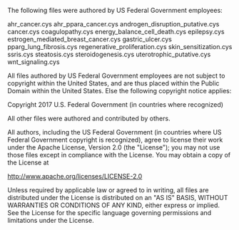 The following files were authored by US Federal Government employees:

ahr_cancer.cys
ahr_ppara_cancer.cys
androgen_disruption_putative.cys
cancer.cys
coagulopathy.cys
energy_balance_cell_death.cys
epilepsy.cys
estrogen_mediated_breast_cancer.cys
gastric_ulcer.cys
pparg_lung_fibrosis.cys
regenerative_proliferation.cys
skin_sensitization.cys
ssris.cys
steatosis.cys
steroidogenesis.cys
uterotrophic_putative.cys
wnt_signaling.cys

All files authored by US Federal Government employees are not subject to 
copyright within the United States, and are thus placed within the Public Domain
within the United States. Else the following copyright notice applies:

Copyright 2017 U.S. Federal Government (in countries where recognized)

All other files were authored and contributed by others. 

All authors, including the US Federal Government (in countries where US Federal Government copyright is recognized), 
agree to license their work under the Apache License, Version 2.0 (the "License");
you may not use those files except in compliance with the License.
You may obtain a copy of the License at

   http://www.apache.org/licenses/LICENSE-2.0

Unless required by applicable law or agreed to in writing, all files are
distributed under the License is distributed on an "AS IS" BASIS,
WITHOUT WARRANTIES OR CONDITIONS OF ANY KIND, either express or implied.
See the License for the specific language governing permissions and
limitations under the License.